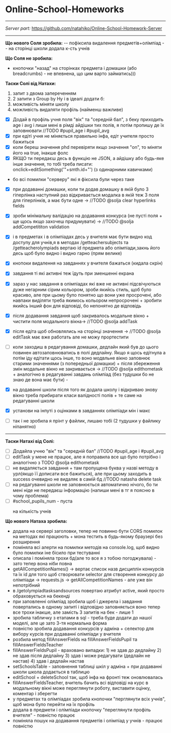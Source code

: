# Online-School-Homeworks
---
*Server part:* https://github.com/natahiko/Online-School-Homework-Server

---

**Що нового Соля зробила:**
-- пофіксила видалення предметів+олімпіад
-- на сторінці школи додала к-сть учнів

**Що Соля не зробила:**
- кнопочки "назад" на сторінках предмета і домашки (або breadcrumbs) - не впевнена, що цим варто займатись)))


**Таски Солі від Натахи:**

1) запит з двома запереченням
2) 2 запити з Group by
Ну і в ідеалі додати б:
2) можливість міняти школу
3) можливість видаляти профіль (найменш важливе)

- [x] Додай в профіль учня поля "вік" та "середній бал", з беку приходить age i avg і
лиши мені в рімді айдішки тих полів, я потім пропишу де їх заповнювати //TODO #pupil_age i #pupil_avg
- [x] при едіті учня не міняється правильно інфа, едіт учителя просто бажиться
- [x] коли береш значення phd перевіряти якщо значення "on", то міняти його на true, інакше фолс
- [x] ЯКЩО ти передаєш десь в функцію не JSON, а айдішку або будь-яке інше значення,
то тобі треба писати: onclick=editSomething('"+smth.id+"') (з одинарними кавичками)
- бо всі помилки "серверу" які я фіксила були через таке

- [x] при додаванні домашки, коли ти додав домашку в якій було 3 гіперлінка наступний раз відкривається модалка
 в якій теж 3 поля для гіперлінків, а має бути одне -> //TODO @solja clear hyperlinks fields
- [x] зроби мінімальну валідацію на додавання конкурса (не пусті поля + ще щось якщо захочеш придумувати) -> //TODO @solja addCompetititon validation
- [x] і в предметах і в олімпіадах десь у вчителя має бути видно код доступу для учнів,я в методах /getteachersubjects та /getteacherolympiads вертаю id предмета або олімпіади,закнь його десь щоб було видно і видно гарно (прям велике)

- [x] кнопоки видалення на завданнях у вчителя бажаться (кидала скрін)
- [x] завдання ті які активні теж їдуть при зменшенні екрана
- [x] зараз у нас завдання в олімпіадах які вже не активні підсвічуються дуже негарним сірим кольором, зроби якийсь стиль, щоб було красиво, але при цьому було понятно що вони уже просрочені, або навпаки виділяти треба якимось кольором непросрочені + зробити якийсь інший фон для відповіді, бо непонятно де відповідь

- [x] після додавання завдання щоб закривалось модальне вікно + чистити поля модального вікна-> //TODO @solja addTask
- [x] після едіта щоб обновлялись на сторінці значення -> //TODO @solja editTask має вже работать але не можу прортестити
- [ ] коли заходиш в редагування домашки, дедлайн який був до цього повинен автозаповнюватись в полі дедлайну.
Якщо я щось едітнула а потім іду едітати щось інше, то воно модвльне вікно заповнює старими значеннями
(з попередньої домашки) + після збереження змін модальне вікно не закривається
-> //TODO @solja edithometask + аналогічно в редагуванні завдань олімпіад (без тудушки бо не знаю де вона має бути) -

- [x] на додаванні школи після того як додала школу і відкриваю знову вікно треба прибирати класи валідності полів + те саме на редагуванні школи

- [x] установи на інпуті з оцінками в завданнях олімпіади мін і макс
- [ ] так і не зробила я прінт у файлик, лишаю тобі (2 тудушки у файлику ніпанятно)
---

**Таски Натахі від Солі:**
- [ ] Додайла учню "вік" та "середній бал" //TODO #pupil_age i #pupil_avg
- [ ] editTask у мене не працює, але я поправила все що було потрібно і аналогічно з TODO @solja edithometask
- [ ] не видаляється завдання + там пропущена буква у назві методу в урл(якщо її дописати все бажиться), але при цьому заходить в success
 очевидно не видаляє в самій бд //TODO natasha delete task
 - [ ] на редагуванні школи не заповнюється автоматично нічого, бо ти мені ніде не передаєш інформацію (напиши мені в тг я поясню в чому проблема)
 - [ ] #school_pupils_num - пуста <p> на кількість учнів

**Що нового Натаха зробила:**
* додала на сервері заголовки, тепер не повинно бути CORS помилок на методах які працюють + мона тестить в будь-якому браузері без розширення
* поміняла всі алерти на помилки методів на console.log, щоб видно було помилки іне бісило при тестуванні
* описала і поміняла трохи бд(але то все я з тобою погоджувала) - зато тепер вона ніби повна
* getAllCompetitionNames() -> вертає список назв дисциплін конкурсів та їх id для того щоб створювати selector для створення конкурсу до олімпіади -> requests.js -> getAllCompetitionNames - але уже він непотрібний
* в /getolympiadtasksandsources повертаю атрибут active, який просто обраховується на бекенді
* при заповленні олімпіад зробила щоб і джерела і завдання повертались в одному запиті і відповідно заповняється воно тепер все трохи інакше, але замість 3 запитів на бек - лише 1
* зробила табличку з етапами в sql - треба буде додати до нашої моделі, але це зато 3-тя нормальна форма
* повністю зробила додавання конкурсів у адміна + селектор для вибору курсів при додаванні олімпіади у вчителя
* розбила метод fillAnswerFields на fillAnswerFieldsPupil та fillAnswerFieldsTeacher
* fillAnswerFieldsPupil  - враховано випадки:
        1) не здав до дедлайну
        2) не здав після дедлайну
        3) здав і може редагувати (дедлайн не настав)
        4) здав і дедлайн настав
* setSchoolsTable - заповнення таблиці шкіл у адміна + при додаванні школи школа додається в таблицю
* editSchool + deleteSchool так, щоб інфа на фронті теж оновлювалась
* fillAnswerFieldsTeacher, вчитель бачить всі відповіді на курс в модальному вікні може переглянути роботу, виставити оцінку, коментар і зберегти
* у предметах та олімпіадах зробила кнопочки "перглянути всіх учнів", щоб мона було перейти на їх профіль
* додала в предмети і олімпіади кнопочку "переглянути профіль вчителя" - повністю працює
* поміняла пошук на додавання предметів і олімпіад у учнів - працює повністю